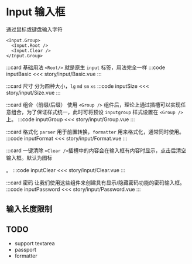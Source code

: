 # Input 输入框
通过鼠标或键盘输入字符

```
<Input.Group>
  <Input.Root />
  <Input.Clear />
</Input.Group>
```

:::card 基础用法<Badge type="tip" text="css" />
`<Root/>` 就是原生 `input` 标签，用法完全一样
:::code inputBasic
<<< story/input/Basic.vue
:::

:::card 尺寸<Badge type="tip" text="css" />
分为四种大小，`lg` `md` `sm` `xs`
:::code inputSize
<<< story/input/Size.vue
:::

:::card 组合（前缀/后缀）
使用 `<Group />` 组件后，理论上通过插槽可以实现任意组合，为了保证样式统一，此时可将预设 `inputgroup` 样式设置在 `<Group />` 上。
:::code inputGroup
<<< story/input/Group.vue
:::

:::card 格式化
`parser` 用于前置转换，`formatter` 用来格式化，通常同时使用。
:::code inputFormat
<<< story/input/Format.vue
:::

:::card 一键清除
`<Clear />`插槽中的内容会在输入框有内容时显示，点击后清空输入框。默认为图标 <div class="i-carbon:close-outline" />。
:::code inputClear
<<< story/input/Clear.vue
:::

:::card 密码
让我们使用这些组件来创建具有显示/隐藏密码功能的密码输入框。
:::code inputPassword
<<< story/input/Password.vue
:::

## 输入长度限制



## TODO
- support textarea
- passport
- formatter


